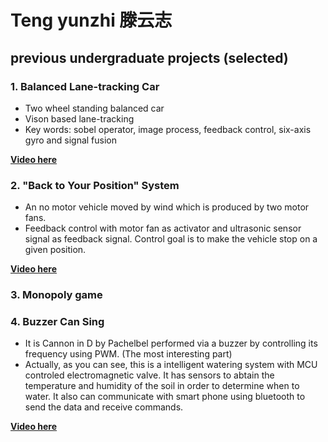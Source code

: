 # Teng yunzhi 滕云志



## previous undergraduate projects (selected)

### 1. Balanced Lane-tracking Car
-	Two wheel standing balanced car
-	Vison based lane-tracking
-	Key words: sobel operator, image process, feedback control, six-axis gyro and signal fusion

**[Video here](https://github.com/yunzhi-teng/yunzhi-teng.github.io/raw/master/car.mp4)**
### 2. "Back to Your Position" System
-	An no motor vehicle moved by wind which is produced by two motor fans. 
-	Feedback control with motor fan as activator and ultrasonic sensor signal as feedback signal. Control goal is to make the vehicle stop on a given position.

**[Video here](https://github.com/yunzhi-teng/yunzhi-teng.github.io/raw/master/carbywind.mp4)**
### 3. Monopoly game

### 4. Buzzer Can Sing
-  It is Cannon in D by Pachelbel performed via a buzzer by controlling its frequency using PWM. (The most interesting part)  
-    Actually, as you can see, this is a intelligent watering system with MCU controled electromagnetic valve. It has sensors to abtain the temperature and humidity of the soil in order to determine when to water. It also can communicate with smart phone using bluetooth to send the data and receive commands.

**[Video here](https://github.com/yunzhi-teng/yunzhi-teng.github.io/raw/master/sigmawatering.mp4)**

<!-- ```markdown
Syntax highlighted code block

# Header 1
## Header 2
### Header 3

- Bulleted
- List

1. Numbered
2. List

**Bold** and _Italic_ and `Code` text

[Link](url) and ![Image](src)
``` -->